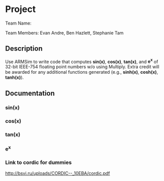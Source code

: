 # Project
Team Name: 

Team Members: Evan Andre, Ben Hazlett, Stephanie Tam

## Description
Use ARMSim to write code that computes __sin(x)__, __cos(x)__, __tan(x)__, and __e<sup>x</sup>__ of 32-bit IEEE-754 floating point numbers w/o using Multiply. Extra credit will be awarded for any additional functions generated (e.g., __sinh(x)__, __cosh(x)__, __tanh(x)__).

## Documentation

### __sin(x)__

### __cos(x)__

### __tan(x)__

### __e<sup>x</sup>__

### Link to cordic for dummies
http://bsvi.ru/uploads/CORDIC--_10EBA/cordic.pdf
